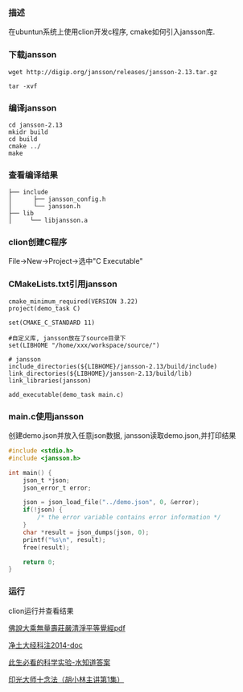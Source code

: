 ### 描述

在ubuntun系统上使用clion开发c程序, cmake如何引入jansson库.

### 下载jansson

```shell
wget http://digip.org/jansson/releases/jansson-2.13.tar.gz

tar -xvf
```

### 编译jansson
```shell
cd jansson-2.13
mkidr build
cd build
cmake ../
make
```

### 查看编译结果

```shell
├── include
│      ├── jansson_config.h
│      └── jansson.h
├── lib
│     └── libjansson.a

```


### clion创建C程序
File->New->Project->选中"C Executable"

### CMakeLists.txt引用jansson

```make
cmake_minimum_required(VERSION 3.22)
project(demo_task C)

set(CMAKE_C_STANDARD 11)

#自定义库, jansson放在了source目录下
set(LIBHOME "/home/xxx/workspace/source/")

# jansson
include_directories(${LIBHOME}/jansson-2.13/build/include)
link_directories(${LIBHOME}/jansson-2.13/build/lib)
link_libraries(jansson)

add_executable(demo_task main.c)

```

### main.c使用jansson

创建demo.json并放入任意json数据, jansson读取demo.json,并打印结果

```c
#include <stdio.h>
#include <jansson.h>

int main() {
    json_t *json;
    json_error_t error;

    json = json_load_file("../demo.json", 0, &error);
    if(!json) {
        /* the error variable contains error information */
    }
    char *result = json_dumps(json, 0);
    printf("%s\n", result);
    free(result);

    return 0;
}

```


### 运行

clion运行并查看结果

[佛說大乘無量壽莊嚴清淨平等覺經pdf](http://www.sxjy360.top/page-download/)

[净土大经科注2014-doc](http://www.sxjy360.top/page-download/)

[此生必看的科学实验-水知道答案](http://www.sxjy360.top/page-download/)

[印光大师十念法（胡小林主讲第1集）](http://www.sxjy360.top/page-download/)